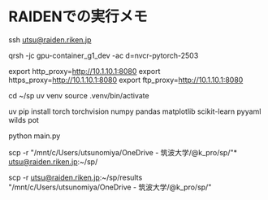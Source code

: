 # RAIDENでの実行メモ

ssh utsu@raiden.riken.jp

qrsh -jc gpu-container_g1_dev -ac d=nvcr-pytorch-2503

export http_proxy=http://10.1.10.1:8080
export https_proxy=http://10.1.10.1:8080
export ftp_proxy=http://10.1.10.1:8080

cd ~/sp
uv venv
source .venv/bin/activate

uv pip install torch torchvision numpy pandas matplotlib scikit-learn pyyaml wilds pot

python main.py




scp -r "/mnt/c/Users/utsunomiya/OneDrive - 筑波大学/@k_pro/sp/"* utsu@raiden.riken.jp:~/sp/

scp -r utsu@raiden.riken.jp:~/sp/results "/mnt/c/Users/utsunomiya/OneDrive - 筑波大学/@k_pro/sp/"
